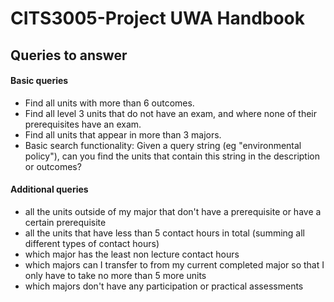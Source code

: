 # CITS3005-Project UWA Handbook

## Queries to answer
#### Basic queries 
- Find all units with more than 6 outcomes.
- Find all level 3 units that do not have an exam, and where none of their prerequisites have an exam.
- Find all units that appear in more than 3 majors.
- Basic search functionality: Given a query string (eg "environmental policy"), can you find the units that contain this string in the description or outcomes?
#### Additional queries
- all the units outside of my major that don't have a prerequisite or have a certain prerequisite
- all the units that have less than 5 contact hours in total (summing all different types of contact hours)
- which major has the least non lecture contact hours
- which majors can I transfer to from my current completed major so that I only have to take no more than 5 more units
- which majors don't have any participation or practical assessments

